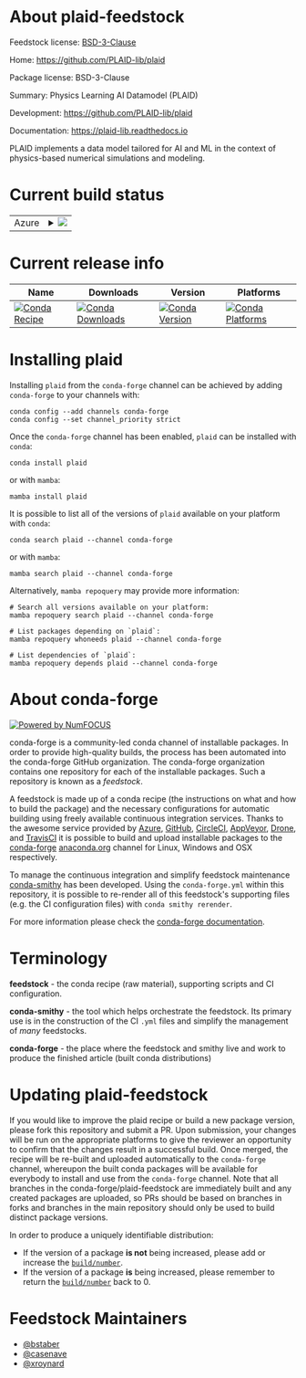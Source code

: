 About plaid-feedstock
=====================

Feedstock license: [BSD-3-Clause](https://github.com/conda-forge/plaid-feedstock/blob/main/LICENSE.txt)

Home: https://github.com/PLAID-lib/plaid

Package license: BSD-3-Clause

Summary: Physics Learning AI Datamodel (PLAID)

Development: https://github.com/PLAID-lib/plaid

Documentation: https://plaid-lib.readthedocs.io

PLAID implements a data model tailored for AI and ML in the context of physics-based numerical simulations and modeling.


Current build status
====================


<table>
    
  <tr>
    <td>Azure</td>
    <td>
      <details>
        <summary>
          <a href="https://dev.azure.com/conda-forge/feedstock-builds/_build/latest?definitionId=20534&branchName=main">
            <img src="https://dev.azure.com/conda-forge/feedstock-builds/_apis/build/status/plaid-feedstock?branchName=main">
          </a>
        </summary>
        <table>
          <thead><tr><th>Variant</th><th>Status</th></tr></thead>
          <tbody><tr>
              <td>linux_64_python3.11.____cpython</td>
              <td>
                <a href="https://dev.azure.com/conda-forge/feedstock-builds/_build/latest?definitionId=20534&branchName=main">
                  <img src="https://dev.azure.com/conda-forge/feedstock-builds/_apis/build/status/plaid-feedstock?branchName=main&jobName=linux&configuration=linux%20linux_64_python3.11.____cpython" alt="variant">
                </a>
              </td>
            </tr><tr>
              <td>linux_64_python3.12.____cpython</td>
              <td>
                <a href="https://dev.azure.com/conda-forge/feedstock-builds/_build/latest?definitionId=20534&branchName=main">
                  <img src="https://dev.azure.com/conda-forge/feedstock-builds/_apis/build/status/plaid-feedstock?branchName=main&jobName=linux&configuration=linux%20linux_64_python3.12.____cpython" alt="variant">
                </a>
              </td>
            </tr><tr>
              <td>osx_64_python3.11.____cpython</td>
              <td>
                <a href="https://dev.azure.com/conda-forge/feedstock-builds/_build/latest?definitionId=20534&branchName=main">
                  <img src="https://dev.azure.com/conda-forge/feedstock-builds/_apis/build/status/plaid-feedstock?branchName=main&jobName=osx&configuration=osx%20osx_64_python3.11.____cpython" alt="variant">
                </a>
              </td>
            </tr><tr>
              <td>osx_64_python3.12.____cpython</td>
              <td>
                <a href="https://dev.azure.com/conda-forge/feedstock-builds/_build/latest?definitionId=20534&branchName=main">
                  <img src="https://dev.azure.com/conda-forge/feedstock-builds/_apis/build/status/plaid-feedstock?branchName=main&jobName=osx&configuration=osx%20osx_64_python3.12.____cpython" alt="variant">
                </a>
              </td>
            </tr><tr>
              <td>win_64_python3.11.____cpython</td>
              <td>
                <a href="https://dev.azure.com/conda-forge/feedstock-builds/_build/latest?definitionId=20534&branchName=main">
                  <img src="https://dev.azure.com/conda-forge/feedstock-builds/_apis/build/status/plaid-feedstock?branchName=main&jobName=win&configuration=win%20win_64_python3.11.____cpython" alt="variant">
                </a>
              </td>
            </tr><tr>
              <td>win_64_python3.12.____cpython</td>
              <td>
                <a href="https://dev.azure.com/conda-forge/feedstock-builds/_build/latest?definitionId=20534&branchName=main">
                  <img src="https://dev.azure.com/conda-forge/feedstock-builds/_apis/build/status/plaid-feedstock?branchName=main&jobName=win&configuration=win%20win_64_python3.12.____cpython" alt="variant">
                </a>
              </td>
            </tr>
          </tbody>
        </table>
      </details>
    </td>
  </tr>
</table>

Current release info
====================

| Name | Downloads | Version | Platforms |
| --- | --- | --- | --- |
| [![Conda Recipe](https://img.shields.io/badge/recipe-plaid-green.svg)](https://anaconda.org/conda-forge/plaid) | [![Conda Downloads](https://img.shields.io/conda/dn/conda-forge/plaid.svg)](https://anaconda.org/conda-forge/plaid) | [![Conda Version](https://img.shields.io/conda/vn/conda-forge/plaid.svg)](https://anaconda.org/conda-forge/plaid) | [![Conda Platforms](https://img.shields.io/conda/pn/conda-forge/plaid.svg)](https://anaconda.org/conda-forge/plaid) |

Installing plaid
================

Installing `plaid` from the `conda-forge` channel can be achieved by adding `conda-forge` to your channels with:

```
conda config --add channels conda-forge
conda config --set channel_priority strict
```

Once the `conda-forge` channel has been enabled, `plaid` can be installed with `conda`:

```
conda install plaid
```

or with `mamba`:

```
mamba install plaid
```

It is possible to list all of the versions of `plaid` available on your platform with `conda`:

```
conda search plaid --channel conda-forge
```

or with `mamba`:

```
mamba search plaid --channel conda-forge
```

Alternatively, `mamba repoquery` may provide more information:

```
# Search all versions available on your platform:
mamba repoquery search plaid --channel conda-forge

# List packages depending on `plaid`:
mamba repoquery whoneeds plaid --channel conda-forge

# List dependencies of `plaid`:
mamba repoquery depends plaid --channel conda-forge
```


About conda-forge
=================

[![Powered by
NumFOCUS](https://img.shields.io/badge/powered%20by-NumFOCUS-orange.svg?style=flat&colorA=E1523D&colorB=007D8A)](https://numfocus.org)

conda-forge is a community-led conda channel of installable packages.
In order to provide high-quality builds, the process has been automated into the
conda-forge GitHub organization. The conda-forge organization contains one repository
for each of the installable packages. Such a repository is known as a *feedstock*.

A feedstock is made up of a conda recipe (the instructions on what and how to build
the package) and the necessary configurations for automatic building using freely
available continuous integration services. Thanks to the awesome service provided by
[Azure](https://azure.microsoft.com/en-us/services/devops/), [GitHub](https://github.com/),
[CircleCI](https://circleci.com/), [AppVeyor](https://www.appveyor.com/),
[Drone](https://cloud.drone.io/welcome), and [TravisCI](https://travis-ci.com/)
it is possible to build and upload installable packages to the
[conda-forge](https://anaconda.org/conda-forge) [anaconda.org](https://anaconda.org/)
channel for Linux, Windows and OSX respectively.

To manage the continuous integration and simplify feedstock maintenance
[conda-smithy](https://github.com/conda-forge/conda-smithy) has been developed.
Using the ``conda-forge.yml`` within this repository, it is possible to re-render all of
this feedstock's supporting files (e.g. the CI configuration files) with ``conda smithy rerender``.

For more information please check the [conda-forge documentation](https://conda-forge.org/docs/).

Terminology
===========

**feedstock** - the conda recipe (raw material), supporting scripts and CI configuration.

**conda-smithy** - the tool which helps orchestrate the feedstock.
                   Its primary use is in the construction of the CI ``.yml`` files
                   and simplify the management of *many* feedstocks.

**conda-forge** - the place where the feedstock and smithy live and work to
                  produce the finished article (built conda distributions)


Updating plaid-feedstock
========================

If you would like to improve the plaid recipe or build a new
package version, please fork this repository and submit a PR. Upon submission,
your changes will be run on the appropriate platforms to give the reviewer an
opportunity to confirm that the changes result in a successful build. Once
merged, the recipe will be re-built and uploaded automatically to the
`conda-forge` channel, whereupon the built conda packages will be available for
everybody to install and use from the `conda-forge` channel.
Note that all branches in the conda-forge/plaid-feedstock are
immediately built and any created packages are uploaded, so PRs should be based
on branches in forks and branches in the main repository should only be used to
build distinct package versions.

In order to produce a uniquely identifiable distribution:
 * If the version of a package **is not** being increased, please add or increase
   the [``build/number``](https://docs.conda.io/projects/conda-build/en/latest/resources/define-metadata.html#build-number-and-string).
 * If the version of a package **is** being increased, please remember to return
   the [``build/number``](https://docs.conda.io/projects/conda-build/en/latest/resources/define-metadata.html#build-number-and-string)
   back to 0.

Feedstock Maintainers
=====================

* [@bstaber](https://github.com/bstaber/)
* [@casenave](https://github.com/casenave/)
* [@xroynard](https://github.com/xroynard/)

